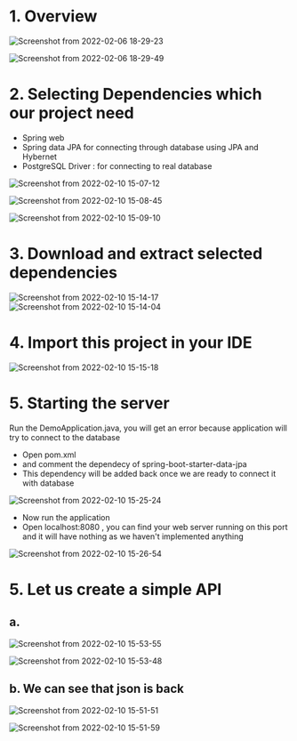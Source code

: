 # 1. Overview

![Screenshot from 2022-02-06 18-29-23](https://user-images.githubusercontent.com/42698268/153379293-ed8c4265-a90b-473d-9508-4c709301bf65.png)

![Screenshot from 2022-02-06 18-29-49](https://user-images.githubusercontent.com/42698268/153379301-6e9b2eca-956b-42a3-8f91-399ead8b1bf5.png)

# 2. Selecting Dependencies which our project need
* Spring web
* Spring data JPA for connecting through database using JPA and Hybernet
* PostgreSQL Driver : for connecting to real database

![Screenshot from 2022-02-10 15-07-12](https://user-images.githubusercontent.com/42698268/153379538-a64443f4-820f-497e-8e85-49a44709d3ba.png)

![Screenshot from 2022-02-10 15-08-45](https://user-images.githubusercontent.com/42698268/153379781-9329be14-f5c3-40c7-8bcd-3ec1cafeec5c.png)

![Screenshot from 2022-02-10 15-09-10](https://user-images.githubusercontent.com/42698268/153379825-8eda224e-8b9d-46fc-a6cc-3e07ddd73170.png)

# 3. Download and extract selected dependencies

![Screenshot from 2022-02-10 15-14-17](https://user-images.githubusercontent.com/42698268/153380692-b7396d55-2a8b-4b25-881e-17c4a6ea47c1.png)
![Screenshot from 2022-02-10 15-14-04](https://user-images.githubusercontent.com/42698268/153380699-4dd8b245-6326-4c03-b928-cd4ba838c1bb.png)

# 4. Import this project in your IDE

![Screenshot from 2022-02-10 15-15-18](https://user-images.githubusercontent.com/42698268/153380866-1a42193f-6e87-4ba3-8231-3482d5fb3c07.png)

# 5. Starting the server
Run the DemoApplication.java, you will get an error because application will try to connect to the database
* Open pom.xml
* and comment the dependecy of spring-boot-starter-data-jpa
* This dependency will be added back once we are ready to connect it with database

![Screenshot from 2022-02-10 15-25-24](https://user-images.githubusercontent.com/42698268/153382722-6fb7ae9f-25e7-423e-887d-e861ac65311b.png)
* Now run the application
* Open localhost:8080 , you can find your web server running on this port and it will have nothing as we haven't implemented anything


![Screenshot from 2022-02-10 15-26-54](https://user-images.githubusercontent.com/42698268/153383043-da5d2ba6-74d1-49a3-b351-d56636f4987a.png)


# 5. Let us create a simple API


## a.

![Screenshot from 2022-02-10 15-53-55](https://user-images.githubusercontent.com/42698268/153387665-e77de8e8-7c40-4dd5-a333-c73bb9442b9b.png)

![Screenshot from 2022-02-10 15-53-48](https://user-images.githubusercontent.com/42698268/153387743-04f61857-faa3-4011-9eff-6d0a43264bc8.png)


## b. We can see that json is back

![Screenshot from 2022-02-10 15-51-51](https://user-images.githubusercontent.com/42698268/153387247-6c49ceb6-aaf4-4fec-a844-d4ac1fd5c4a5.png)
 
![Screenshot from 2022-02-10 15-51-59](https://user-images.githubusercontent.com/42698268/153387317-89e77448-b61f-4c23-a197-7ec3b77a1b01.png)

